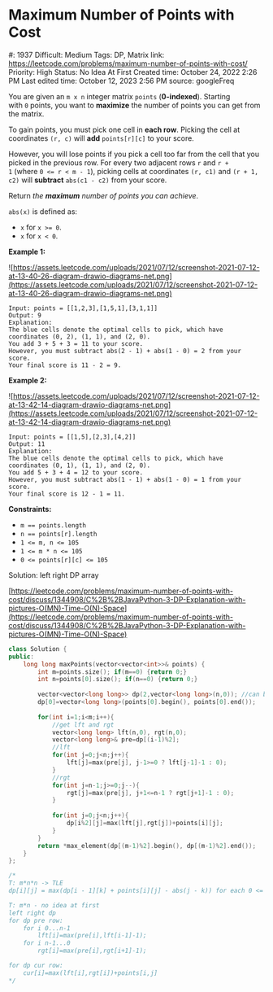 # Maximum Number of Points with Cost

#: 1937
Difficult: Medium
Tags: DP, Matrix
link: https://leetcode.com/problems/maximum-number-of-points-with-cost/
Priority: High
Status: No Idea At First
Created time: October 24, 2022 2:26 PM
Last edited time: October 12, 2023 2:56 PM
source: googleFreq

You are given an `m x n` integer matrix `points` (**0-indexed**). Starting with `0` points, you want to **maximize** the number of points you can get from the matrix.

To gain points, you must pick one cell in **each row**. Picking the cell at coordinates `(r, c)` will **add** `points[r][c]` to your score.

However, you will lose points if you pick a cell too far from the cell that you picked in the previous row. For every two adjacent rows `r` and `r + 1` (where `0 <= r < m - 1`), picking cells at coordinates `(r, c1)` and `(r + 1, c2)` will **subtract** `abs(c1 - c2)` from your score.

Return *the **maximum** number of points you can achieve*.

`abs(x)` is defined as:

- `x` for `x >= 0`.
- `x` for `x < 0`.

**Example 1:**

![https://assets.leetcode.com/uploads/2021/07/12/screenshot-2021-07-12-at-13-40-26-diagram-drawio-diagrams-net.png](https://assets.leetcode.com/uploads/2021/07/12/screenshot-2021-07-12-at-13-40-26-diagram-drawio-diagrams-net.png)

```
Input: points = [[1,2,3],[1,5,1],[3,1,1]]
Output: 9
Explanation:
The blue cells denote the optimal cells to pick, which have coordinates (0, 2), (1, 1), and (2, 0).
You add 3 + 5 + 3 = 11 to your score.
However, you must subtract abs(2 - 1) + abs(1 - 0) = 2 from your score.
Your final score is 11 - 2 = 9.

```

**Example 2:**

![https://assets.leetcode.com/uploads/2021/07/12/screenshot-2021-07-12-at-13-42-14-diagram-drawio-diagrams-net.png](https://assets.leetcode.com/uploads/2021/07/12/screenshot-2021-07-12-at-13-42-14-diagram-drawio-diagrams-net.png)

```
Input: points = [[1,5],[2,3],[4,2]]
Output: 11
Explanation:
The blue cells denote the optimal cells to pick, which have coordinates (0, 1), (1, 1), and (2, 0).
You add 5 + 3 + 4 = 12 to your score.
However, you must subtract abs(1 - 1) + abs(1 - 0) = 1 from your score.
Your final score is 12 - 1 = 11.

```

**Constraints:**

- `m == points.length`
- `n == points[r].length`
- `1 <= m, n <= 105`
- `1 <= m * n <= 105`
- `0 <= points[r][c] <= 105`

Solution: left right DP array

[https://leetcode.com/problems/maximum-number-of-points-with-cost/discuss/1344908/C%2B%2BJavaPython-3-DP-Explanation-with-pictures-O(MN)-Time-O(N)-Space](https://leetcode.com/problems/maximum-number-of-points-with-cost/discuss/1344908/C%2B%2BJavaPython-3-DP-Explanation-with-pictures-O(MN)-Time-O(N)-Space)

```cpp
class Solution {
public:
    long long maxPoints(vector<vector<int>>& points) {
        int m=points.size(); if(m==0) {return 0;}
        int n=points[0].size(); if(n==0) {return 0;}
        
        vector<vector<long long>> dp(2,vector<long long>(n,0)); //can be improved by rolloing array
        dp[0]=vector<long long>(points[0].begin(), points[0].end());
        
        for(int i=1;i<m;i++){
            //get lft and rgt
            vector<long long> lft(n,0), rgt(n,0);
            vector<long long>& pre=dp[(i-1)%2];
            //lft
            for(int j=0;j<n;j++){
                lft[j]=max(pre[j], j-1>=0 ? lft[j-1]-1 : 0);
            }
            //rgt
            for(int j=n-1;j>=0;j--){
                rgt[j]=max(pre[j], j+1<=n-1 ? rgt[j+1]-1 : 0);
            }
                
            for(int j=0;j<n;j++){
                dp[i%2][j]=max(lft[j],rgt[j])+points[i][j];
            }
        }
        return *max_element(dp[(m-1)%2].begin(), dp[(m-1)%2].end());
    }
};

/*
T: m*n*n -> TLE
dp[i][j] = max(dp[i - 1][k] + points[i][j] - abs(j - k)) for each 0 <= k < points[i - 1].size()

T: m*n - no idea at first
left right dp
for dp pre row:
    for i 0...n-1
        lft[i]=max(pre[i],lft[i-1]-1);
    for i n-1...0
        rgt[i]=max(pre[i],rgt[i+1]-1);

for dp cur row:
    cur[i]=max(lft[i],rgt[i])+points[i,j]
*/
```